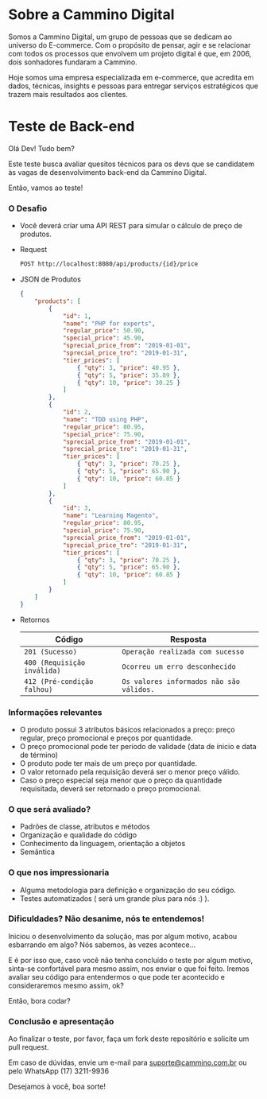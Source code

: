 # Sobre a Cammino Digital

Somos a Cammino Digital, um grupo de pessoas que se dedicam ao universo do E-commerce. Com o propósito de pensar, agir e se relacionar com todos os processos que envolvem um projeto digital é que, em 2006, dois sonhadores fundaram a Cammino. 

Hoje somos uma empresa especializada em e-commerce, que acredita em dados, técnicas, insights e pessoas para entregar serviços estratégicos que trazem mais resultados aos clientes.

# Teste de Back-end

Olá Dev! Tudo bem?

Este teste busca avaliar quesitos técnicos para os devs que se candidatem às vagas de desenvolvimento back-end da Cammino Digital.

Então, vamos ao teste!

### O Desafio

- Você deverá criar uma API REST para simular o cálculo de preço de produtos.

- Request
    ```bash
    POST http://localhost:8080/api/products/{id}/price
    ```
- JSON de Produtos
    ```json
    {
        "products": [
            {
                "id": 1,
                "name": "PHP for experts",
                "regular_price": 50.90,
                "special_price": 45.90,
                "sprecial_price_from": "2019-01-01",
                "sprecial_price_tro": "2019-01-31",
                "tier_prices": [
                    { "qty": 3, "price": 40.95 },
                    { "qty": 5, "price": 35.89 },
                    { "qty": 10, "price": 30.25 }
                ]
            },
            {
                "id": 2,
                "name": "TDD using PHP",
                "regular_price": 80.95,
                "special_price": 75.90,
                "sprecial_price_from": "2019-01-01",
                "sprecial_price_tro": "2019-01-31",
                "tier_prices": [
                    { "qty": 3, "price": 70.25 },
                    { "qty": 5, "price": 65.90 },
                    { "qty": 10, "price": 60.85 }
                ]
            },
            {
                "id": 3,
                "name": "Learning Magento",
                "regular_price": 80.95,
                "special_price": 75.90,
                "sprecial_price_from": "2019-01-01",
                "sprecial_price_tro": "2019-01-31",
                "tier_prices": [
                    { "qty": 3, "price": 70.25 },
                    { "qty": 5, "price": 65.90 },
                    { "qty": 10, "price": 60.85 }
                ]
            }
        ]
    }
    ```

- Retornos

    Código | Resposta
    ------------ | -------------
    `201 (Sucesso)` | `Operação realizada com sucesso` 
    `400 (Requisição inválida)` | `Ocorreu um erro desconhecido`
    `412 (Pré-condição falhou)` | `Os valores informados não são válidos.`

### Informações relevantes
- O produto possui 3 atributos básicos relacionados a preço: preço regular, preço promocional e preços por quantidade.
- O preço promocional pode ter período de validade (data de ínicio e data de término)
- O produto pode ter mais de um preço por quantidade. 
- O valor retornado pela requisição deverá ser o menor preço válido.
- Caso o preço especial seja menor que o preço da quantidade requisitada, deverá ser retornado o preço promocional.

### O que será avaliado?
- Padrões de classe, atributos e métodos
- Organização e qualidade do código
- Conhecimento da linguagem, orientação a objetos
- Semântica 

### O que nos impressionaria
- Alguma metodologia para definição e organização do seu código.
- Testes automatizados ( será um grande plus para nós :) ).

### Dificuldades? Não desanime, nós te entendemos!

Iniciou o desenvolvimento da solução, mas por algum motivo, acabou esbarrando em algo? Nós sabemos, às vezes acontece...

E é por isso que, caso você não tenha concluído o teste por algum motivo, sinta-se confortável para mesmo assim, nos enviar o que foi feito. Iremos avaliar seu código para entendermos o que pode ter acontecido e consideraremos mesmo assim, ok?

Então, bora codar?

### Conclusão e apresentação

Ao finalizar o teste, por favor, faça um fork deste repositório e solicite um pull request.

Em caso de dúvidas, envie um e-mail para suporte@cammino.com.br ou pelo WhatsApp (17) 3211-9936

Desejamos à você, boa sorte!